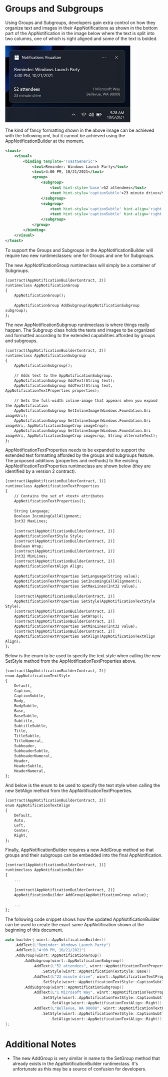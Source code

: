 # Groups and Subgroups

Using Groups and Subgroups, developers gain extra control on how they organize text and images in their AppNotifications as shown in the bottom part of the AppNotification in the image below where the text is split into two columns, one of which is right aligned and some of the text is bolded.

![AppNotification Group and Subgroup Example](toast-content-columns.png)

The kind of fancy formatting shown in the above image can be achieved with the following xml, but it cannot be achieved using the AppNotificationBuilder at the moment.

```xml
<toast>
    <visual>
        <binding template='ToastGeneric'>
            <text>Reminder: Windows Launch Party</text>
            <text>4:00 PM, 10/21/2021</text>
            <group>
                <subgroup>
                    <text hint-style='base'>52 attendees</text>
                    <text hint-style='captionSubtle'>23 minute drive</text>
                </subgroup>
                <subgroup>
                    <text hint-style='captionSubtle' hint-align='right'>1 Microsoft Way</text>
                    <text hint-style='captionSubtle' hint-align='right'>Bellevue, WA 98008</text>
                </subgroup>
            </group>
        </binding>
    </visual>
</toast>
```

To support the Groups and Subgroups in the AppNotificationBuilder will require two new runtimeclasses: one for Groups and one for Subgroups.

The new AppNotificationGroup runtimeclass will simply be a container of Subgroups.

```idl
[contract(AppNotificationBuilderContract, 2)]
runtimeclass AppNotificationGroup
{
    AppNotificationGroup();

    AppNotificationGroup AddSubgroup(AppNotificationSubgroup subgroup);
};
```

The new AppNotificationSubgroup runtimeclass is where things really happen. The Subgroup class holds the texts and images to be organized and formatted according to the extended capabilities afforded by groups and subgroups.

```idl
[contract(AppNotificationBuilderContract, 2)]
runtimeclass AppNotificationSubgroup
{
    AppNotificationSubgroup();

    // Adds text to the AppNotificationSubgroup.
    AppNotificationSubgroup AddText(String text);
    AppNotificationSubgroup AddText(String text, AppNotificationTextProperties properties);

    // Sets the full-width inline-image that appears when you expand the AppNotification
    AppNotificationSubgroup SetInlineImage(Windows.Foundation.Uri imageUri);
    AppNotificationSubgroup SetInlineImage(Windows.Foundation.Uri imageUri, AppNotificationImageCrop imageCrop);
    AppNotificationSubgroup SetInlineImage(Windows.Foundation.Uri imageUri, AppNotificationImageCrop imagecrop, String alternateText);
};
```

AppNotificationTextProperties needs to be expanded to support the extended text formatting afforded by the groups and subgroups feature. The proposed additions (properties and methods) to the existing AppNotificationTextProperties runtimeclass are shown below (they are identified by a version 2 contract).

```idl
[contract(AppNotificationBuilderContract, 1)]
runtimeclass AppNotificationTextProperties
{
    // Contains the set of <text> attributes
    AppNotificationTextProperties();

    String Language;
    Boolean IncomingCallAlignment;
    Int32 MaxLines;

    [contract(AppNotificationBuilderContract, 2)]
    AppNotificationTextStyle Style;
    [contract(AppNotificationBuilderContract, 2)]
    Boolean Wrap;
    [contract(AppNotificationBuilderContract, 2)]
    Int32 MinLines;
    [contract(AppNotificationBuilderContract, 2)]
    AppNotificationTextAlign Align;

    AppNotificationTextProperties SetLanguage(String value);
    AppNotificationTextProperties SetIncomingCallAlignment();
    AppNotificationTextProperties SetMaxLines(Int32 value);

    [contract(AppNotificationBuilderContract, 2)]
    AppNotificationTextProperties SetStyle(AppNotificationTextStyle Style);
    [contract(AppNotificationBuilderContract, 2)]
    AppNotificationTextProperties SetWrap();
    [contract(AppNotificationBuilderContract, 2)]
    AppNotificationTextProperties SetMinLines(Int32 value);
    [contract(AppNotificationBuilderContract, 2)]
    AppNotificationTextProperties SetAlign(AppNotificationTextAlign Align);
};
```

Below is the enum to be used to specify the text style when calling the new SetStyle method from the AppNotificationTextProperties above.

```idl
[contract(AppNotificationBuilderContract, 2)]
enum AppNotificationTextStyle
{
    Default,
    Caption,
    CaptionSubtle,
    Body,
    BodySubtle,
    Base,
    BaseSubtle,
    Subtitle,
    SubtitleSubtle,
    Title,
    TitleSubtle,
    TitleNumeral,
    Subheader,
    SubheaderSubtle,
    SubheaderNumeral,
    Header,
    HeaderSubtle,
    HeaderNumeral,
};
```

And below is the enum to be used to specify the text style when calling the new SetAlign method from the AppNotificationTextProperties.

```idl
[contract(AppNotificationBuilderContract, 2)]
enum AppNotificationTextAlign
{
    Default,
    Auto,
    Left,
    Center,
    Right,
};
```

Finally, AppNotificationBuilder requires a new AddGroup method so that groups and their subgroups can be embedded into the final AppNotification.

```idl
[contract(AppNotificationBuilderContract, 1)]
runtimeclass AppNotificationBuilder
{
    ...

    [contract(AppNotificationBuilderContract, 2)]
    AppNotificationBuilder AddGroup(AppNotificationGroup value);

    ...
};
```

The following code snippet shows how the updated AppNotificationBuilder can be used to create the exact same AppNotification shown at the beginning of this document.

```c++
auto builder{ winrt::AppNotificationBuilder()
    .AddText(L"Reminder: Windows Launch Party")
    .AddText(L"4:00 PM, 10/21/2021")
    .AddGroup(winrt::AppNotificationGroup()
        .AddSubgroup(winrt::AppNotificationSubgroup()
            .AddText(L"52 attendees", winrt::AppNotificationTextProperties()
                .SetStyle(winrt::AppNotificationTextStyle::Base))
            .AddText(L"23 minute drive", winrt::AppNotificationTextProperties()
                .SetStyle(winrt::AppNotificationTextStyle::CaptionSubtle)))
        .AddSubgroup(winrt::AppNotificationSubgroup()
            .AddText(L"1 Microsoft Way", winrt::AppNotificationTextProperties()
                .SetStyle(winrt::AppNotificationTextStyle::CaptionSubtle)
                    .SetAlign(winrt::AppNotificationTextAlign::Right))
            .AddText(L"Bellevue, WA 98008", winrt::AppNotificationTextProperties()
                .SetStyle(winrt::AppNotificationTextStyle::CaptionSubtle)
                    .SetAlign(winrt::AppNotificationTextAlign::Right))))
};
```

# Additional Notes
* The new AddGroup is very similar in name to the SetGroup method that already exists in the AppNotificationBuilder runtimeclass. It's unfortunate as this may be a source of confusion for developers.
